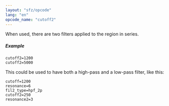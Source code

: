 ```yaml
---
layout: "sfz/opcode"
lang: "en"
opcode_name: "cutoff2"
---
```

When used, there are two filters applied to the region in series.

##### Example

```
cutoff2=1200
cutoff2=5000
```

This could be used to have both a high-pass and a low-pass filter, like this:

```
cutoff=1200
resonance=6
fil2_type=hpf_2p
cutoff2=250
resonance2=3
```
